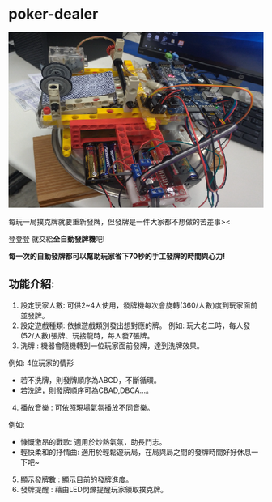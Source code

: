 # poker-dealer

![](https://github.com/rayquazacxj/poker-dealer/blob/master/poker%20dealer.png)

每玩一局撲克牌就要重新發牌，但發牌是一件大家都不想做的苦差事><

登登登 就交給**全自動發牌機**吧!

**每一次的自動發牌都可以幫助玩家省下70秒的手工發牌的時間與心力!**

## 功能介紹:

1. 設定玩家人數: 可供2~4人使用，發牌機每次會旋轉(360/人數)度到玩家面前並發牌。
2. 設定遊戲種類: 依據遊戲類別發出想對應的牌。 例如: 玩大老二時，每人發(52/人數)張牌、玩接龍時，每人發7張牌。
3. 洗牌       : 機器會隨機轉到一位玩家面前發牌，達到洗牌效果。 

例如: 4位玩家的情形
- 若不洗牌，則發牌順序為ABCD，不斷循環。 
- 若洗牌，則發牌順序可為CBAD,DBCA...。
4. 播放音樂   : 可依照現場氣氛播放不同音樂。

例如: 
- 慷慨激昂的戰歌: 適用於炒熱氣氛，助長鬥志。
- 輕快柔和的抒情曲: 適用於輕鬆遊玩局，在局與局之間的發牌時間好好休息一下吧~
5. 顯示發牌數 : 顯示目前的發牌進度。
6. 發牌提醒   : 藉由LED閃爍提醒玩家領取撲克牌。

